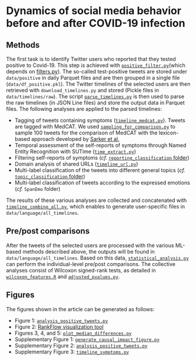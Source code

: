 # Dynamics of social media behavior before and after COVID-19 infection

## Methods 
The first task is to identify Twitter users who reported that they tested positive to Covid-19. This step is achieved with [`positive_filter.py`](https://github.com/digitalepidemiologylab/content_changes_paper/blob/main/positive_filter.py)(which depends on [filters.py](https://github.com/digitalepidemiologylab/content_changes_paper/blob/main/filters.py)).
The so-called test-positive tweets are stored under `data/positive` in daily Parquet files and are then grouped in a single file (`data/df_positive.pkl`). 
The Twitter timelines of the selected users are then retrieved with `download_timelines.py` and stored (Pickle files in `data/timelines/raw`). 
The script [`parse_timelines.py`](https://github.com/digitalepidemiologylab/content_changes_paper/blob/main/parse_timelines.py) is then used to parse the raw timelines (in JSON Line files) and store the output data in Parquet files.
The following analyses are applied to the parsed timelines:
- Tagging of tweets containing symptoms ([`timeline_medcat.py`](https://github.com/digitalepidemiologylab/content_changes_paper/blob/main/timeline_medcat.py)). Tweets are tagged with MedCAT. We used [`sampling_for_comparison.py`](https://github.com/digitalepidemiologylab/content_changes_paper/blob/main/sampling_for_comparison.py)
 to sample 100 tweets for the comparison of MedCAT with the lexicon-based approach developed by [Sarker et al.](https://doi.org/10.1093/jamia/ocaa116)
- Temporal assessment of the self-reports of symptoms through Named Entity Recognition with SUTime ([`time_extract.py`](https://github.com/digitalepidemiologylab/content_changes_paper/blob/main/time_extract.py))
- Filtering self-reports of symptoms (*cf.* [`reporting_classification` folder](https://github.com/digitalepidemiologylab/content_changes_paper/tree/main/reporting_classification))
- Domain analysis of shared URLs ([`timeline_url.py`](https://github.com/digitalepidemiologylab/content_changes_paper/blob/main/timeline_url.py))
- Multi-label classification of the tweets into different general topics (*cf.* [`topic_classification` folder](https://github.com/digitalepidemiologylab/content_changes_paper/tree/main/topic_classification))
- Multi-label classification of tweets according to the expressed emotions (*cf.* `SpanEmo` folder)

The results of these various analyses are collected and concatenated with [`timeline_combine_all.py`](https://github.com/digitalepidemiologylab/content_changes_paper/blob/main/timeline_combine_all.py), which enables to generate user-specific files in `data/language/all_timelines`.

## Pre/post comparisons
After the tweets of the selected users are processed with the various ML-based methods described above, the outputs will be found in `data/language/all_timelines`. Based on this data, [`statistical_analysis.py`](https://github.com/digitalepidemiologylab/content_changes_paper/blob/main/time_extract.py) can perform the individual-level pre/post comparisons.
The collective analyses consist of Wilcoxon signed-rank tests, as detailed in [`wilcoxon_features.R`](https://github.com/digitalepidemiologylab/content_changes_paper/blob/main/wilcoxon_features.R) and [`adjusted_pvalues.py`](https://github.com/digitalepidemiologylab/content_changes_paper/blob/main/adjusted_pvalues.py).

## Figures
The figures shown in the article can be generated as follows:
- Figure 1: [`analysis_positive_tweets.py`](https://github.com/digitalepidemiologylab/content_changes_paper/blob/main/analysis_positive_tweets.py)
- Figure 2: [RankFlow visualization tool](https://labs.polsys.net/tools/rankflow/)
- Figures 3, 4, and 5: [`plot_median_differences.py`](https://github.com/digitalepidemiologylab/content_changes_paper/blob/main/plot_median_differences.py)
- Supplementary Figure 1: [`generate_causal_impact_figure.py`](https://github.com/digitalepidemiologylab/content_changes_paper/blob/main/generate_causal_impact_figure.py)
- Supplementary Figure 2: [`analysis_positive_tweets.py`](https://github.com/digitalepidemiologylab/content_changes_paper/blob/main/analysis_positive_tweets.py)
- Supplementary Figure 3: [`timeline_symptoms.py`](https://github.com/digitalepidemiologylab/content_changes_paper/blob/main/timeline_symptoms.py)

